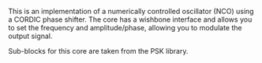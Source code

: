 This is an implementation of a numerically controlled oscillator (NCO)
using a CORDIC phase shifter.  The core has a wishbone interface
and allows you to set the frequency and amplitude/phase, allowing
you to modulate the output signal.

Sub-blocks for this core are taken from the PSK library.
